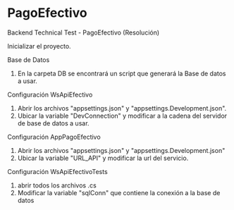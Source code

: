 # PagoEfectivo

Backend Technical Test - PagoEfectivo (Resolución)

Inicializar el proyecto.

Base de Datos

1. En la carpeta DB se encontrará un script que generará la Base de datos a usar.

Configuración WsApiEfectivo

1. Abrir los archivos "appsettings.json" y "appsettings.Development.json".
2. Ubicar la variable "DevConnection" y modificar a la cadena del servidor de base de datos a usar.


Configuración AppPagoEfectivo
1. Abrir los archivos "appsettings.json" y "appsettings.Development.json"
2. Ubicar la variable "URL_API" y modificar la url del servicio.


Configuración WsApiEfectivoTests
1. abrir todos los archivos .cs  
2. Modificar la variable "sqlConn" que contiene la conexión a la base de datos




